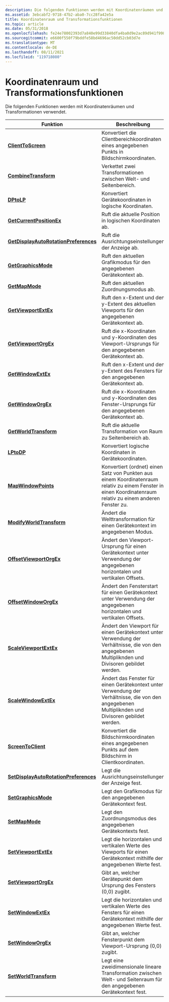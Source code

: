 ```yaml
---
description: Die folgenden Funktionen werden mit Koordinatenräumen und Transformationen verwendet.
ms.assetid: 3ebcabf2-9718-47b2-aba0-7cc28fa42e5a
title: Koordinatenraum und Transformationsfunktionen
ms.topic: article
ms.date: 05/31/2018
ms.openlocfilehash: fe24e78002393d7a840e99d33840dfa4ba0d9e2ac89d941f998261955683e13f
ms.sourcegitcommit: e6600f550f79bddfe58bd4696ac50dd52cb03d7e
ms.translationtype: MT
ms.contentlocale: de-DE
ms.lasthandoff: 08/11/2021
ms.locfileid: "119718080"
---
```

# <a name="coordinate-space-and-transformation-functions"></a>Koordinatenraum und Transformationsfunktionen

Die folgenden Funktionen werden mit Koordinatenräumen und Transformationen verwendet.



| Funktion                                                                       | Beschreibung                                                                                                                      |
|--------------------------------------------------------------------------------|----------------------------------------------------------------------------------------------------------------------------------|
| [**ClientToScreen**](/windows/desktop/api/Winuser/nf-winuser-clienttoscreen)                                       | Konvertiert die Clientbereichkoordinaten eines angegebenen Punkts in Bildschirmkoordinaten.                                                 |
| [**CombineTransform**](/windows/desktop/api/Wingdi/nf-wingdi-combinetransform)                                   | Verkettet zwei Transformationen zwischen Welt- und Seitenbereich.                                                                      |
| [**DPtoLP**](/windows/desktop/api/Wingdi/nf-wingdi-dptolp)                                                       | Konvertiert Gerätekoordinaten in logische Koordinaten.                                                                            |
| [**GetCurrentPositionEx**](/windows/desktop/api/Wingdi/nf-wingdi-getcurrentpositionex)                           | Ruft die aktuelle Position in logischen Koordinaten ab.                                                                           |
| [**GetDisplayAutoRotationPreferences**](/previous-versions//dn376360(v=vs.85)) | Ruft die Ausrichtungseinstellungen der Anzeige ab.                                                                                 |
| [**GetGraphicsMode**](/windows/desktop/api/Wingdi/nf-wingdi-getgraphicsmode)                                     | Ruft den aktuellen Grafikmodus für den angegebenen Gerätekontext ab.                                                            |
| [**GetMapMode**](/windows/desktop/api/Wingdi/nf-wingdi-getmapmode)                                               | Ruft den aktuellen Zuordnungsmodus ab.                                                                                              |
| [**GetViewportExtEx**](/windows/desktop/api/Wingdi/nf-wingdi-getviewportextex)                                   | Ruft den x-Extent und den y-Extent des aktuellen Viewports für den angegebenen Gerätekontext ab.                                    |
| [**GetViewportOrgEx**](/windows/desktop/api/Wingdi/nf-wingdi-getviewportorgex)                                   | Ruft die x-Koordinaten und y-Koordinaten des Viewport-Ursprungs für den angegebenen Gerätekontext ab.                           |
| [**GetWindowExtEx**](/windows/desktop/api/Wingdi/nf-wingdi-getwindowextex)                                       | Ruft den x-Extent und den y-Extent des Fensters für den angegebenen Gerätekontext ab.                                              |
| [**GetWindowOrgEx**](/windows/desktop/api/Wingdi/nf-wingdi-getwindoworgex)                                       | Ruft die x-Koordinaten und y-Koordinaten des Fenster-Ursprungs für den angegebenen Gerätekontext ab.                             |
| [**GetWorldTransform**](/windows/desktop/api/Wingdi/nf-wingdi-getworldtransform)                                 | Ruft die aktuelle Transformation von Raum zu Seitenbereich ab.                                                                  |
| [**LPtoDP**](/windows/desktop/api/Wingdi/nf-wingdi-lptodp)                                                       | Konvertiert logische Koordinaten in Gerätekoordinaten.                                                                            |
| [**MapWindowPoints**](/windows/desktop/api/Winuser/nf-winuser-mapwindowpoints)                                     | Konvertiert (ordnet) einen Satz von Punkten aus einem Koordinatenraum relativ zu einem Fenster in einen Koordinatenraum relativ zu einem anderen Fenster zu. |
| [**ModifyWorldTransform**](/windows/desktop/api/Wingdi/nf-wingdi-modifyworldtransform)                           | Ändert die Welttransformation für einen Gerätekontext im angegebenen Modus.                                                  |
| [**OffsetViewportOrgEx**](/windows/desktop/api/Wingdi/nf-wingdi-offsetviewportorgex)                             | Ändert den Viewport-Ursprung für einen Gerätekontext unter Verwendung der angegebenen horizontalen und vertikalen Offsets.                           |
| [**OffsetWindowOrgEx**](/windows/desktop/api/Wingdi/nf-wingdi-offsetwindoworgex)                                 | Ändert den Fensterstart für einen Gerätekontext unter Verwendung der angegebenen horizontalen und vertikalen Offsets.                             |
| [**ScaleViewportExtEx**](/windows/desktop/api/Wingdi/nf-wingdi-scaleviewportextex)                               | Ändert den Viewport für einen Gerätekontext unter Verwendung der Verhältnisse, die von den angegebenen Multipliknden und Divisoren gebildet werden.                  |
| [**ScaleWindowExtEx**](/windows/desktop/api/Wingdi/nf-wingdi-scalewindowextex)                                   | Ändert das Fenster für einen Gerätekontext unter Verwendung der Verhältnisse, die von den angegebenen Multipliknden und Divisoren gebildet werden.                    |
| [**ScreenToClient**](/windows/desktop/api/Winuser/nf-winuser-screentoclient)                                       | Konvertiert die Bildschirmkoordinaten eines angegebenen Punkts auf dem Bildschirm in Clientkoordinaten.                                        |
| [**SetDisplayAutoRotationPreferences**](/previous-versions//dn376361(v=vs.85)) | Legt die Ausrichtungseinstellungen der Anzeige fest.                                                                                 |
| [**SetGraphicsMode**](/windows/desktop/api/Wingdi/nf-wingdi-setgraphicsmode)                                     | Legt den Grafikmodus für den angegebenen Gerätekontext fest.                                                                         |
| [**SetMapMode**](/windows/desktop/api/Wingdi/nf-wingdi-setmapmode)                                               | Legt den Zuordnungsmodus des angegebenen Gerätekontexts fest.                                                                           |
| [**SetViewportExtEx**](/windows/desktop/api/Wingdi/nf-wingdi-setviewportextex)                                   | Legt die horizontalen und vertikalen Werte des Viewports für einen Gerätekontext mithilfe der angegebenen Werte fest.                     |
| [**SetViewportOrgEx**](/windows/desktop/api/Wingdi/nf-wingdi-setviewportorgex)                                   | Gibt an, welcher Gerätepunkt dem Ursprung des Fensters (0,0) zugibt.                                                                    |
| [**SetWindowExtEx**](/windows/desktop/api/Wingdi/nf-wingdi-setwindowextex)                                       | Legt die horizontalen und vertikalen Werte des Fensters für einen Gerätekontext mithilfe der angegebenen Werte fest.                       |
| [**SetWindowOrgEx**](/windows/desktop/api/Wingdi/nf-wingdi-setwindoworgex)                                       | Gibt an, welcher Fensterpunkt dem Viewport-Ursprung (0,0) zugibt.                                                                  |
| [**SetWorldTransform**](/windows/desktop/api/Wingdi/nf-wingdi-setworldtransform)                                 | Legt eine zweidimensionale lineare Transformation zwischen Welt- und Seitenraum für den angegebenen Gerätekontext fest.                |



 

 

 
